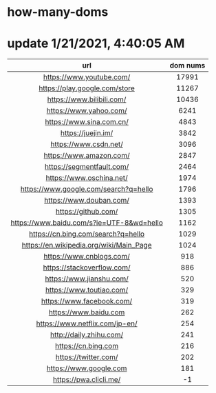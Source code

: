 # how-many-doms

# update 1/21/2021, 4:40:05 AM

url | dom nums
:-: | :-:
https://www.youtube.com/ | 17991
https://play.google.com/store | 11267
https://www.bilibili.com/ | 10436
https://www.yahoo.com/ | 6241
https://www.sina.com.cn/ | 4843
https://juejin.im/ | 3842
https://www.csdn.net/ | 3096
https://www.amazon.com/ | 2847
https://segmentfault.com/ | 2464
https://www.oschina.net/ | 1974
https://www.google.com/search?q=hello | 1796
https://www.douban.com/ | 1393
https://github.com/ | 1305
https://www.baidu.com/s?ie=UTF-8&wd=hello | 1162
https://cn.bing.com/search?q=hello | 1029
https://en.wikipedia.org/wiki/Main_Page | 1024
https://www.cnblogs.com/ | 918
https://stackoverflow.com/ | 886
https://www.jianshu.com/ | 520
https://www.toutiao.com/ | 329
https://www.facebook.com/ | 319
https://www.baidu.com | 262
https://www.netflix.com/jp-en/ | 254
http://daily.zhihu.com/ | 241
https://cn.bing.com | 216
https://twitter.com/ | 202
https://www.google.com | 181
https://pwa.clicli.me/ | -1
